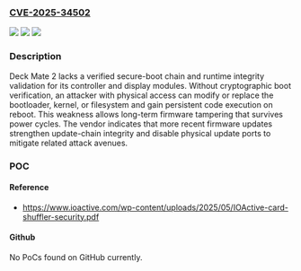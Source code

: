 ### [CVE-2025-34502](https://cve.mitre.org/cgi-bin/cvename.cgi?name=CVE-2025-34502)
![](https://img.shields.io/static/v1?label=Product&message=Deck%20Mate%202&color=blue)
![](https://img.shields.io/static/v1?label=Version&message=0%20&color=brightgreen)
![](https://img.shields.io/static/v1?label=Vulnerability&message=CWE-1326%20Missing%20Immutable%20Root%20of%20Trust%20in%20Hardware&color=brightgreen)

### Description

Deck Mate 2 lacks a verified secure-boot chain and runtime integrity validation for its controller and display modules. Without cryptographic boot verification, an attacker with physical access can modify or replace the bootloader, kernel, or filesystem and gain persistent code execution on reboot. This weakness allows long-term firmware tampering that survives power cycles. The vendor indicates that more recent firmware updates strengthen update-chain integrity and disable physical update ports to mitigate related attack avenues.

### POC

#### Reference
- https://www.ioactive.com/wp-content/uploads/2025/05/IOActive-card-shuffler-security.pdf

#### Github
No PoCs found on GitHub currently.

